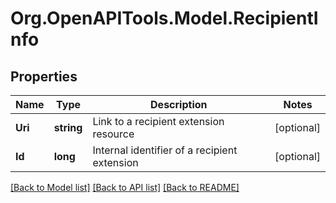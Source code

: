 
# Org.OpenAPITools.Model.RecipientInfo

## Properties

Name | Type | Description | Notes
------------ | ------------- | ------------- | -------------
**Uri** | **string** | Link to a recipient extension resource | [optional] 
**Id** | **long** | Internal identifier of a recipient extension | [optional] 

[[Back to Model list]](../README.md#documentation-for-models)
[[Back to API list]](../README.md#documentation-for-api-endpoints)
[[Back to README]](../README.md)

